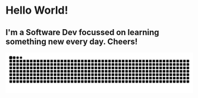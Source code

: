 # Hello World!
## I'm a Software Dev focussed on learning something new every day. Cheers!

<!-- <div align="center">
  <img src="https://github.com/user-attachments/assets/cd5651d1-b74a-4d0e-944f-d2cf8421563d" alt="WhatsApp Image" />
</div>

-->

<img src="https://raw.githubusercontent.com/avd1729/avd1729/output/snake.svg" alt="Snake animation" />

###
